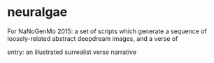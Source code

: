 # neuralgae

For NaNoGenMo 2015: a set of scripts which generate a sequence of loosely-related abstract deepdream images, and a verse of

entry: an illustrated surrealist verse narrative
